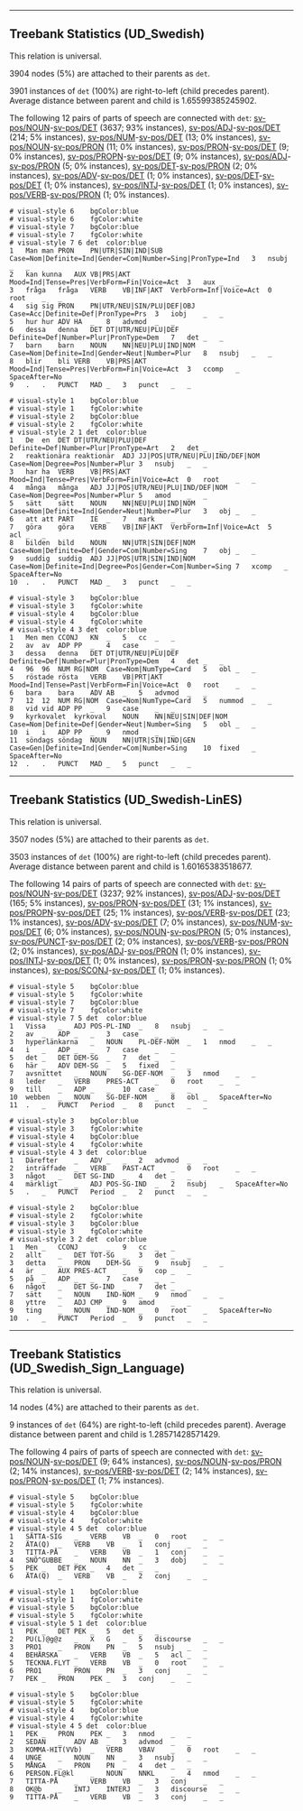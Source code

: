 

--------------------------------------------------------------------------------

## Treebank Statistics (UD_Swedish)

This relation is universal.

3904 nodes (5%) are attached to their parents as `det`.

3901 instances of `det` (100%) are right-to-left (child precedes parent).
Average distance between parent and child is 1.65599385245902.

The following 12 pairs of parts of speech are connected with `det`: [sv-pos/NOUN]()-[sv-pos/DET]() (3637; 93% instances), [sv-pos/ADJ]()-[sv-pos/DET]() (214; 5% instances), [sv-pos/NUM]()-[sv-pos/DET]() (13; 0% instances), [sv-pos/NOUN]()-[sv-pos/PRON]() (11; 0% instances), [sv-pos/PRON]()-[sv-pos/DET]() (9; 0% instances), [sv-pos/PROPN]()-[sv-pos/DET]() (9; 0% instances), [sv-pos/ADJ]()-[sv-pos/PRON]() (5; 0% instances), [sv-pos/DET]()-[sv-pos/PRON]() (2; 0% instances), [sv-pos/ADV]()-[sv-pos/DET]() (1; 0% instances), [sv-pos/DET]()-[sv-pos/DET]() (1; 0% instances), [sv-pos/INTJ]()-[sv-pos/DET]() (1; 0% instances), [sv-pos/VERB]()-[sv-pos/PRON]() (1; 0% instances).


~~~ conllu
# visual-style 6	bgColor:blue
# visual-style 6	fgColor:white
# visual-style 7	bgColor:blue
# visual-style 7	fgColor:white
# visual-style 7 6 det	color:blue
1	Man	man	PRON	PN|UTR|SIN|IND|SUB	Case=Nom|Definite=Ind|Gender=Com|Number=Sing|PronType=Ind	3	nsubj	_	_
2	kan	kunna	AUX	VB|PRS|AKT	Mood=Ind|Tense=Pres|VerbForm=Fin|Voice=Act	3	aux	_	_
3	fråga	fråga	VERB	VB|INF|AKT	VerbForm=Inf|Voice=Act	0	root	_	_
4	sig	sig	PRON	PN|UTR/NEU|SIN/PLU|DEF|OBJ	Case=Acc|Definite=Def|PronType=Prs	3	iobj	_	_
5	hur	hur	ADV	HA	_	8	advmod	_	_
6	dessa	denna	DET	DT|UTR/NEU|PLU|DEF	Definite=Def|Number=Plur|PronType=Dem	7	det	_	_
7	barn	barn	NOUN	NN|NEU|PLU|IND|NOM	Case=Nom|Definite=Ind|Gender=Neut|Number=Plur	8	nsubj	_	_
8	blir	bli	VERB	VB|PRS|AKT	Mood=Ind|Tense=Pres|VerbForm=Fin|Voice=Act	3	ccomp	_	SpaceAfter=No
9	.	.	PUNCT	MAD	_	3	punct	_	_

~~~


~~~ conllu
# visual-style 1	bgColor:blue
# visual-style 1	fgColor:white
# visual-style 2	bgColor:blue
# visual-style 2	fgColor:white
# visual-style 2 1 det	color:blue
1	De	en	DET	DT|UTR/NEU|PLU|DEF	Definite=Def|Number=Plur|PronType=Art	2	det	_	_
2	reaktionära	reaktionär	ADJ	JJ|POS|UTR/NEU|PLU|IND/DEF|NOM	Case=Nom|Degree=Pos|Number=Plur	3	nsubj	_	_
3	har	ha	VERB	VB|PRS|AKT	Mood=Ind|Tense=Pres|VerbForm=Fin|Voice=Act	0	root	_	_
4	många	många	ADJ	JJ|POS|UTR/NEU|PLU|IND/DEF|NOM	Case=Nom|Degree=Pos|Number=Plur	5	amod	_	_
5	sätt	sätt	NOUN	NN|NEU|PLU|IND|NOM	Case=Nom|Definite=Ind|Gender=Neut|Number=Plur	3	obj	_	_
6	att	att	PART	IE	_	7	mark	_	_
7	göra	göra	VERB	VB|INF|AKT	VerbForm=Inf|Voice=Act	5	acl	_	_
8	bilden	bild	NOUN	NN|UTR|SIN|DEF|NOM	Case=Nom|Definite=Def|Gender=Com|Number=Sing	7	obj	_	_
9	suddig	suddig	ADJ	JJ|POS|UTR|SIN|IND|NOM	Case=Nom|Definite=Ind|Degree=Pos|Gender=Com|Number=Sing	7	xcomp	_	SpaceAfter=No
10	.	.	PUNCT	MAD	_	3	punct	_	_

~~~


~~~ conllu
# visual-style 3	bgColor:blue
# visual-style 3	fgColor:white
# visual-style 4	bgColor:blue
# visual-style 4	fgColor:white
# visual-style 4 3 det	color:blue
1	Men	men	CCONJ	KN	_	5	cc	_	_
2	av	av	ADP	PP	_	4	case	_	_
3	dessa	denna	DET	DT|UTR/NEU|PLU|DEF	Definite=Def|Number=Plur|PronType=Dem	4	det	_	_
4	96	96	NUM	RG|NOM	Case=Nom|NumType=Card	5	obl	_	_
5	röstade	rösta	VERB	VB|PRT|AKT	Mood=Ind|Tense=Past|VerbForm=Fin|Voice=Act	0	root	_	_
6	bara	bara	ADV	AB	_	5	advmod	_	_
7	12	12	NUM	RG|NOM	Case=Nom|NumType=Card	5	nummod	_	_
8	vid	vid	ADP	PP	_	9	case	_	_
9	kyrkovalet	kyrkoval	NOUN	NN|NEU|SIN|DEF|NOM	Case=Nom|Definite=Def|Gender=Neut|Number=Sing	5	obl	_	_
10	i	i	ADP	PP	_	9	nmod	_	_
11	söndags	söndag	NOUN	NN|UTR|SIN|IND|GEN	Case=Gen|Definite=Ind|Gender=Com|Number=Sing	10	fixed	_	SpaceAfter=No
12	.	.	PUNCT	MAD	_	5	punct	_	_

~~~




--------------------------------------------------------------------------------

## Treebank Statistics (UD_Swedish-LinES)

This relation is universal.

3507 nodes (5%) are attached to their parents as `det`.

3503 instances of `det` (100%) are right-to-left (child precedes parent).
Average distance between parent and child is 1.60165383518677.

The following 14 pairs of parts of speech are connected with `det`: [sv-pos/NOUN]()-[sv-pos/DET]() (3237; 92% instances), [sv-pos/ADJ]()-[sv-pos/DET]() (165; 5% instances), [sv-pos/PRON]()-[sv-pos/DET]() (31; 1% instances), [sv-pos/PROPN]()-[sv-pos/DET]() (25; 1% instances), [sv-pos/VERB]()-[sv-pos/DET]() (23; 1% instances), [sv-pos/ADV]()-[sv-pos/DET]() (7; 0% instances), [sv-pos/NUM]()-[sv-pos/DET]() (6; 0% instances), [sv-pos/NOUN]()-[sv-pos/PRON]() (5; 0% instances), [sv-pos/PUNCT]()-[sv-pos/DET]() (2; 0% instances), [sv-pos/VERB]()-[sv-pos/PRON]() (2; 0% instances), [sv-pos/ADJ]()-[sv-pos/PRON]() (1; 0% instances), [sv-pos/INTJ]()-[sv-pos/DET]() (1; 0% instances), [sv-pos/PRON]()-[sv-pos/PRON]() (1; 0% instances), [sv-pos/SCONJ]()-[sv-pos/DET]() (1; 0% instances).


~~~ conllu
# visual-style 5	bgColor:blue
# visual-style 5	fgColor:white
# visual-style 7	bgColor:blue
# visual-style 7	fgColor:white
# visual-style 7 5 det	color:blue
1	Vissa	_	ADJ	POS-PL-IND	_	8	nsubj	_	_
2	av	_	ADP	_	_	3	case	_	_
3	hyperlänkarna	_	NOUN	PL-DEF-NOM	_	1	nmod	_	_
4	i	_	ADP	_	_	7	case	_	_
5	det	_	DET	DEM-SG	_	7	det	_	_
6	här	_	ADV	DEM-SG	_	5	fixed	_	_
7	avsnittet	_	NOUN	SG-DEF-NOM	_	3	nmod	_	_
8	leder	_	VERB	PRES-ACT	_	0	root	_	_
9	till	_	ADP	_	_	10	case	_	_
10	webben	_	NOUN	SG-DEF-NOM	_	8	obl	_	SpaceAfter=No
11	.	_	PUNCT	Period	_	8	punct	_	_

~~~


~~~ conllu
# visual-style 3	bgColor:blue
# visual-style 3	fgColor:white
# visual-style 4	bgColor:blue
# visual-style 4	fgColor:white
# visual-style 4 3 det	color:blue
1	Därefter	_	ADV	_	_	2	advmod	_	_
2	inträffade	_	VERB	PAST-ACT	_	0	root	_	_
3	något	_	DET	SG-IND	_	4	det	_	_
4	märkligt	_	ADJ	POS-SG-IND	_	2	nsubj	_	SpaceAfter=No
5	.	_	PUNCT	Period	_	2	punct	_	_

~~~


~~~ conllu
# visual-style 2	bgColor:blue
# visual-style 2	fgColor:white
# visual-style 3	bgColor:blue
# visual-style 3	fgColor:white
# visual-style 3 2 det	color:blue
1	Men	_	CCONJ	_	_	9	cc	_	_
2	allt	_	DET	TOT-SG	_	3	det	_	_
3	detta	_	PRON	DEM-SG	_	9	nsubj	_	_
4	är	_	AUX	PRES-ACT	_	9	cop	_	_
5	på	_	ADP	_	_	7	case	_	_
6	något	_	DET	SG-IND	_	7	det	_	_
7	sätt	_	NOUN	IND-NOM	_	9	nmod	_	_
8	yttre	_	ADJ	CMP	_	9	amod	_	_
9	ting	_	NOUN	IND-NOM	_	0	root	_	SpaceAfter=No
10	.	_	PUNCT	Period	_	9	punct	_	_

~~~




--------------------------------------------------------------------------------

## Treebank Statistics (UD_Swedish_Sign_Language)

This relation is universal.

14 nodes (4%) are attached to their parents as `det`.

9 instances of `det` (64%) are right-to-left (child precedes parent).
Average distance between parent and child is 1.28571428571429.

The following 4 pairs of parts of speech are connected with `det`: [sv-pos/NOUN]()-[sv-pos/DET]() (9; 64% instances), [sv-pos/NOUN]()-[sv-pos/PRON]() (2; 14% instances), [sv-pos/VERB]()-[sv-pos/DET]() (2; 14% instances), [sv-pos/PRON]()-[sv-pos/DET]() (1; 7% instances).


~~~ conllu
# visual-style 5	bgColor:blue
# visual-style 5	fgColor:white
# visual-style 4	bgColor:blue
# visual-style 4	fgColor:white
# visual-style 4 5 det	color:blue
1	SÄTTA-SIG	_	VERB	VB	_	0	root	_	_
2	ÄTA(Q)	_	VERB	VB	_	1	conj	_	_
3	TITTA-PÅ	_	VERB	VB	_	1	conj	_	_
4	SNÖ^GUBBE	_	NOUN	NN	_	3	dobj	_	_
5	PEK	_	DET	PEK	_	4	det	_	_
6	ÄTA(Q)	_	VERB	VB	_	2	conj	_	_

~~~


~~~ conllu
# visual-style 1	bgColor:blue
# visual-style 1	fgColor:white
# visual-style 5	bgColor:blue
# visual-style 5	fgColor:white
# visual-style 5 1 det	color:blue
1	PEK	_	DET	PEK	_	5	det	_	_
2	PU(L)@g@z	_	X	G	_	5	discourse	_	_
3	PRO1	_	PRON	PN	_	5	nsubj	_	_
4	BEHÄRSKA	_	VERB	VB	_	5	acl	_	_
5	TECKNA.FLYT	_	VERB	VB	_	0	root	_	_
6	PRO1	_	PRON	PN	_	3	conj	_	_
7	PEK	_	PRON	PEK	_	3	conj	_	_

~~~


~~~ conllu
# visual-style 5	bgColor:blue
# visual-style 5	fgColor:white
# visual-style 4	bgColor:blue
# visual-style 4	fgColor:white
# visual-style 4 5 det	color:blue
1	PEK	_	PRON	PEK	_	3	nmod	_	_
2	SEDAN	_	ADV	AB	_	3	advmod	_	_
3	KOMMA-HIT(VVb)	_	VERB	VBAV	_	0	root	_	_
4	UNGE	_	NOUN	NN	_	3	nsubj	_	_
5	MÅNGA	_	PRON	PN	_	4	det	_	_
6	PERSON.FL@kl	_	NOUN	NNKL	_	4	nmod	_	_
7	TITTA-PÅ	_	VERB	VB	_	3	conj	_	_
8	OK@b	_	INTJ	INTERJ	_	3	discourse	_	_
9	TITTA-PÅ	_	VERB	VB	_	3	conj	_	_

~~~


